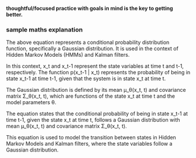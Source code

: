 #### thoughtful/focused practice with goals in mind is the key to getting better.

### sample maths explanation

The above equation represents a conditional probability distribution function, specifically a Gaussian distribution. It is used in the context of Hidden Markov Models (HMMs) and Kalman filters.

In this context, x_t and x_t-1 represent the state variables at time t and t-1, respectively. The function p(x_t-1 | x_t) represents the probability of being in state x_t-1 at time t-1, given that the system is in state x_t at time t.

The Gaussian distribution is defined by its mean μ_θ(x_t, t) and covariance matrix Σ_θ(x_t, t), which are functions of the state x_t at time t and the model parameters θ.

The equation states that the conditional probability of being in state x_t-1 at time t-1, given the state x_t at time t, follows a Gaussian distribution with mean μ_θ(x_t, t) and covariance matrix Σ_θ(x_t, t).

This equation is used to model the transition between states in Hidden Markov Models and Kalman filters, where the state variables follow a Gaussian distribution.
